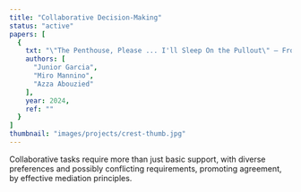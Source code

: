 ```yaml
---
title: "Collaborative Decision-Making"
status: "active"
papers: [
  {
    txt: "\"The Penthouse, Please ... I'll Sleep On the Pullout\" – From Searching to Agreeing on Group Rentals",
    authors: [
      "Junior Garcia",
      "Miro Mannino",
      "Azza Abouzied"
    ],
    year: 2024,
    ref: ""
  }
]
thumbnail: "images/projects/crest-thumb.jpg"
---
```

Collaborative tasks require more than just basic support, with diverse preferences and possibly conflicting requirements, promoting agreement, by effective mediation principles.
